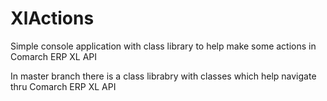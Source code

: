 # XlActions
Simple console application with class library to help make some actions in Comarch ERP XL API

In master branch there is a class librabry with classes which help navigate thru Comarch ERP XL API
